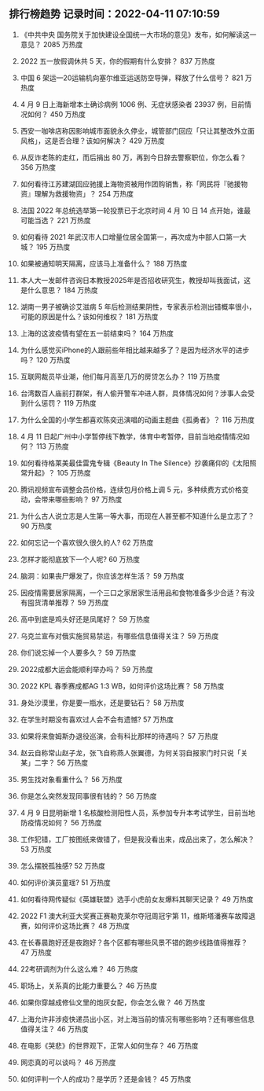
## 排行榜趋势 记录时间：2022-04-11 07:10:59
  
  1. 《中共中央 国务院关于加快建设全国统一大市场的意见》发布，如何解读这一意见？ 2085 万热度
    
  2. 2022 五一放假调休共 5 天，你的假期有什么安排？ 837 万热度
    
  3. 中国 6 架运—20运输机向塞尔维亚运送防空导弹，释放了什么信号？ 821 万热度
    
  4. 4 月 9 日上海新增本土确诊病例 1006 例、无症状感染者 23937 例，目前情况如何？ 450 万热度
    
  5. 西安一咖啡店称因影响城市面貌永久停业，城管部门回应「只让其整改外立面风格」，这是否合理？该如何解决？ 429 万热度
    
  6. 从反诈老陈的走红，而后捐出 80 万，再到今日辞去警察职位，你怎么看？ 356 万热度
    
  7. 如何看待江苏建湖回应驰援上海物资被用作团购销售，称「网民将『驰援物资』理解为救援物资」？ 254 万热度
    
  8. 法国 2022 年总统选举第一轮投票已于北京时间 4 月 10 日 14 点开始，谁最可能当选？ 221 万热度
    
  9. 如何看待 2021 年武汉市人口增量位居全国第一，再次成为中部人口第一大城？ 195 万热度
    
  10. 如果被通知明天隔离，应该马上准备什么？ 188 万热度
    
  11. 本人大一发邮件咨询日本教授2025年是否招收研究生，教授却叫我面试，这是什么意思？ 184 万热度
    
  12. 湖南一男子被确诊艾滋病 5 年后检测结果阴性，专家表示检测出错概率很小，可能的原因是什么？该如何维权？ 181 万热度
    
  13. 上海的这波疫情有望在五一前结束吗？ 164 万热度
    
  14. 为什么感觉买iPhone的人跟前些年相比越来越多了？是因为经济水平的进步吗？ 120 万热度
    
  15. 互联网裁员毕业潮，他们每月高至几万的房贷怎么办？ 119 万热度
    
  16. 台湾数百人庙前打群架，有人偷开警车冲进人群，具体情况如何？涉事人会受到什么惩罚？ 119 万热度
    
  17. 为什么全国的小学生都喜欢陈奕迅演唱的动画主题曲《孤勇者》？ 116 万热度
    
  18. 4 月 11 日起广州中小学暂停线下教学，体育中考暂停，目前当地疫情情况如何？ 113 万热度
    
  19. 如何看待格莱美最佳雷鬼专辑《Beauty In The Silence》抄袭痛仰的《太阳照常升起》？ 105 万热度
    
  20. 腾讯视频宣布调整会员价格，连续包月价格上调 5 元，多种续费方式价格变动，会带来哪些影响？ 97 万热度
    
  21. 为什么古人说立志是人生第一等大事，而现在人甚至都不知道什么是立志了？ 90 万热度
    
  22. 如何忘记一个喜欢很久很久的人? 62 万热度
    
  23. 怎样才能彻底放下一个人呢? 60 万热度
    
  24. 脑洞：如果丧尸爆发了，你应该怎样生活？ 59 万热度
    
  25. 因疫情需要居家隔离，一个三口之家居家生活用品和食物准备多少合适？有没有囤货清单推荐？ 59 万热度
    
  26. 高中到底是鸡头好还是凤尾好？ 59 万热度
    
  27. 乌克兰宣布对俄实施贸易禁运，有哪些信息值得关注？ 59 万热度
    
  28. 你们说忘掉一个人要多久？ 59 万热度
    
  29. 2022成都大运会能顺利举办吗？ 59 万热度
    
  30. 2022 KPL 春季赛成都AG 1:3 WB，如何评价这场比赛？ 58 万热度
    
  31. 身处沙漠里，你是要一瓶水，还是要钻石？ 58 万热度
    
  32. 在学生时期没有喜欢过人会不会有遗憾? 57 万热度
    
  33. 如果将来詹姆斯办退役巡演，会有科比那样的待遇吗？ 57 万热度
    
  34. 赵云自称常山赵子龙，张飞自称燕人张翼德，为何关羽自报家门时只说「关某」二字？ 56 万热度
    
  35. 男生找对象看重什么？ 56 万热度
    
  36. 你是怎么突然发现同事很有钱的？ 56 万热度
    
  37. 4 月 9 日昆明新增 1 名核酸检测阳性人员，系参加专升本考试学生，目前当地防疫情况如何？ 56 万热度
    
  38. 工作犯错，工厂按图纸来做错了，但是我没看出来，成品出来了，怎么解决？ 53 万热度
    
  39. 怎么摆脱孤独感? 52 万热度
    
  40. 如何评价演员童瑶? 51 万热度
    
  41. 如何看待网传疑似《英雄联盟》选手小虎前女友爆料其聊天记录？ 49 万热度
    
  42. 2022 F1 澳大利亚大奖赛正赛勒克莱尔夺冠周冠宇第 11，维斯塔潘赛车故障退赛，如何评价这场比赛？ 48 万热度
    
  43. 在长春晨跑好还是夜跑好？各个区都有哪些风景不错的跑步线路值得推荐？ 47 万热度
    
  44. 22考研调剂为什么这么难？ 46 万热度
    
  45. 职场上，关系真的比能力重要么？ 46 万热度
    
  46. 如果你穿越成修仙文里的炮灰女配，你会怎么做？ 46 万热度
    
  47. 上海允许非涉疫快递员出小区，对上海当前的情况有哪些影响？还有哪些信息值得关注？ 46 万热度
    
  48. 在电影《哭悲》的世界观下，正常人如何生存？ 46 万热度
    
  49. 网恋真的可以谈吗？ 46 万热度
    
  50. 如何评判一个人的成功？是学历？还是金钱？ 45 万热度
    